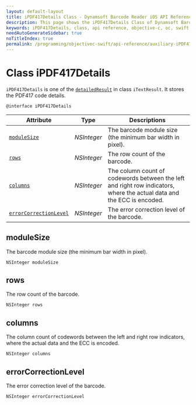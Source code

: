 ```yaml
---
layout: default-layout
title: iPDF417Details Class - Dynamsoft Barcode Reader iOS API Reference
description: This page shows the iPDF417Details Class of Dynamsoft Barcode Reader for iOS SDK.
keywords: iPDF417Details, class, api reference, objective-c, oc, swift
needAutoGenerateSidebar: true
noTitleIndex: true
permalink: /programming/objectivec-swift/api-reference/auxiliary-iPDF417Details-v9.4.0.html
---
```



# Class iPDF417Details

`iPDF417Details` is one of the [`detailedResult`](auxiliary-iTextResult.md#detailedresult) in class `iTextResult`. It stores the PDF417 code details.

```objc
@interface iPDF417Details
```  

| Attribute | Type | Descriptions |
|---------- |------|------------ |
| [`moduleSize`](#modulesize) | *NSInteger* | The barcode module size (the minimum bar width in pixel). |
| [`rows`](#rows) | *NSInteger* | The row count of the barcode. |
| [`columns`](#columns) | *NSInteger* | The column count of codewords between the left and right row indicators, where the actual data and the ECC is encoded. |
| [`errorCorrectionLevel`](#errorcorrectionlevel) | *NSInteger* | The error correction level of the barcode. |

## moduleSize

The barcode module size (the minimum bar width in pixel).

```objc
NSInteger moduleSize
```

## rows

The row count of the barcode.

```objc
NSInteger rows
```

## columns

The column count of codewords between the left and right row indicators, where the actual data and the ECC is encoded.

```objc
NSInteger columns
```

## errorCorrectionLevel

The error correction level of the barcode.

```objc
NSInteger errorCorrectionLevel
```
